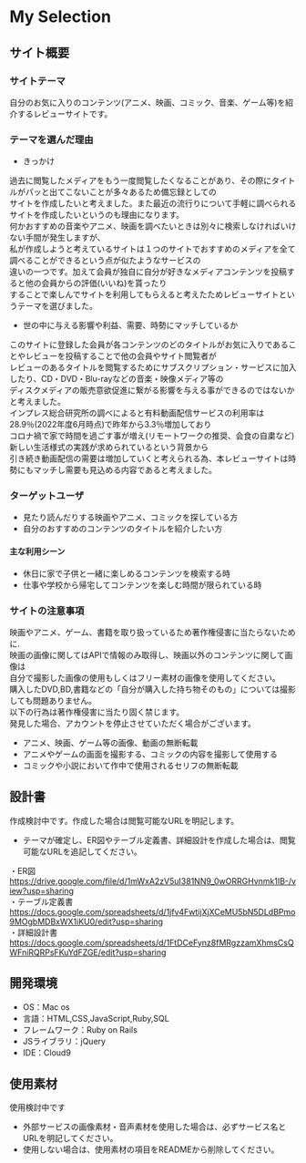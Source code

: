 # My Selection

## サイト概要

### サイトテーマ
自分のお気に入りのコンテンツ(アニメ、映画、コミック、音楽、ゲーム等)を紹介するレビューサイトです。

### テーマを選んだ理由
 - きっかけ

過去に閲覧したメディアをもう一度閲覧したくなることがあり、その際にタイトルがパッと出てこないことが多々あるため備忘録としての<br>
サイトを作成したいと考えました。また最近の流行りについて手軽に調べられるサイトを作成したいというのも理由になります。<br>
何かおすすめの音楽やアニメ、映画を調べたいときは別々に検索しなければいけない手間が発生しますが、<br>
私が作成しようと考えているサイトは１つのサイトでおすすめのメディアを全て調べることができるという点が似たようなサービスの<br>
違いの一つです。加えて会員が独自に自分が好きなメディアコンテンツを投稿すると他の会員からの評価(いいね)を貰ったり<br>
することで楽しんでサイトを利用してもらえると考えたためレビューサイトというテーマを選びました。

 - 世の中に与える影響や利益、需要、時勢にマッチしているか

このサイトに登録した会員が各コンテンツのどのタイトルがお気に入りであることやレビューを投稿することで他の会員やサイト閲覧者が<br>
レビューのあるタイトルを閲覧するためにサブスクリプション・サービスに加入したり、CD・DVD・Blu-rayなどの音楽・映像メディア等の<br>
ディスクメディアの販売意欲促進に繋がる影響を与える事ができるのではないかと考えました。<br>
インプレス総合研究所の調べによると有料動画配信サービスの利用率は28.9％(2022年度6月時点)で昨年から3.3％増加しており<br>
コロナ禍で家で時間を過ごす事が増え(リモートワークの推奨、会食の自粛など)新しい生活様式の実践が求められているという背景から<br>
引き続き動画配信の需要は増加していくと考えられる為、本レビューサイトは時勢にもマッチし需要も見込める内容であると考えました。


### ターゲットユーザ

 - 見たり読んだりする映画やアニメ、コミックを探している方
 - 自分のおすすめのコンテンツのタイトルを紹介したい方

#### 主な利用シーン
 - 休日に家で子供と一緒に楽しめるコンテンツを検索する時
 - 仕事や学校から帰宅してコンテンツを楽しむ時間が限られている時

### サイトの注意事項
映画やアニメ、ゲーム、書籍を取り扱っているため著作権侵害に当たらないために.<br>
映画の画像に関してはAPIで情報のみ取得し、映画以外のコンテンツに関して画像は<br>
自分で撮影した画像の使用もしくはフリー素材の画像を使用してください。<br>
購入したDVD,BD,書籍などの「自分が購入した持ち物そのもの」については撮影しても問題ありません。<br>
以下の行為は著作権侵害に当たり固く禁じます。<br>
発見した場合、アカウントを停止させていただく場合がございます。

 - アニメ、映画、ゲーム等の画像、動画の無断転載
 - アニメやゲームの画面を撮影する、コミックの内容を撮影して使用する
 - コミックや小説において作中で使用されるセリフの無断転載


## 設計書
作成検討中です。作成した場合は閲覧可能なURLを明記します。


 - テーマが確定し、ER図やテーブル定義書、詳細設計を作成した場合は、閲覧可能なURLを追記してください。

・ER図<br>
<https://drive.google.com/file/d/1mWxA2zV5uI381NN9_0wORRGHvnmk1IB-/view?usp=sharing><br>
・テーブル定義書<br>
<https://docs.google.com/spreadsheets/d/1jfv4FwtijXjXCeMU5bN5DLdBPmo9MOgbMDBxWX1iKU0/edit?usp=sharing><br>
・詳細設計書<br>
<https://docs.google.com/spreadsheets/d/1FtDCeFynz8fMRgzzamXhmsCsQWFniRQRPsFKuYdFZGE/edit?usp=sharing><br>


## 開発環境
- OS：Mac os
- 言語：HTML,CSS,JavaScript,Ruby,SQL
- フレームワーク：Ruby on Rails
- JSライブラリ：jQuery
- IDE：Cloud9

## 使用素材
使用検討中です


- 外部サービスの画像素材・音声素材を使用した場合は、必ずサービス名とURLを明記してください。
- 使用しない場合は、使用素材の項目をREADMEから削除してください。